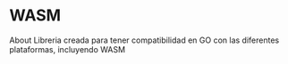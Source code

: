 # WASM
About Libreria creada para tener compatibilidad en GO con las diferentes plataformas, incluyendo WASM
